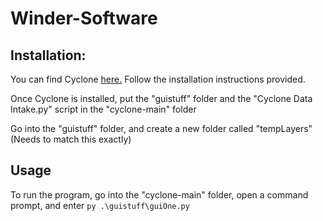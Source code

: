 # Winder-Software

## Installation:

You can find Cyclone [here.](https://github.com/reilleya/cyclone) Follow the installation instructions provided.

Once Cyclone is installed, put the "guistuff" folder and the "Cyclone Data Intake.py" script in the "cyclone-main" folder

Go into the "guistuff" folder, and create a new folder called "tempLayers" (Needs to match this exactly)

## Usage

To run the program, go into the "cyclone-main" folder, open a command prompt, and enter ```py .\guistuff\guiOne.py```
